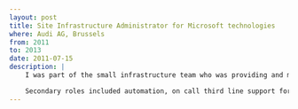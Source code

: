 ```yaml
---
layout: post
title: Site Infrastructure Administrator for Microsoft technologies
where: Audi AG, Brussels
from: 2011
to: 2013
date: 2011-07-15
description: |
    I was part of the small infrastructure team who was providing and maintaining the underlying systems used for workstations on one hand, and professional software packages for the plant production on the other one. Working under the supervision of the global Audi system engineering teams, my main role was being the site administrator for Windows servers, workstations, SCCM and Active Directory, through Active Roles. I also was the main technical referent for the Windows 7 upgrade plan.

    Secondary roles included automation, on call third line support for servers, Linux administration, etc.
---
```

